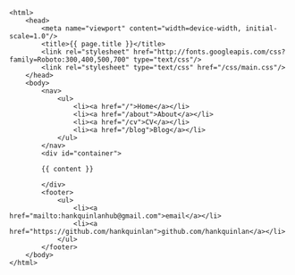 <!DOCTYPE html>
	<html>
		<head>
			<meta name="viewport" content="width=device-width, initial-scale=1.0"/>
			<title>{{ page.title }}</title>
			<link rel="stylesheet" href="http://fonts.googleapis.com/css?family=Roboto:300,400,500,700" type="text/css"/>
			<link rel="stylesheet" type="text/css" href="/css/main.css"/>
		</head>
		<body>
			<nav>
	    		<ul>
	        		<li><a href="/">Home</a></li>
		        	<li><a href="/about">About</a></li>
	        		<li><a href="/cv">CV</a></li>
	        		<li><a href="/blog">Blog</a></li>
	    		</ul>
			</nav>
			<div id="container">

			{{ content }}

			</div>
			<footer>
	    		<ul>
	        		<li><a href="mailto:hankquinlanhub@gmail.com">email</a></li>
	        		<li><a href="https://github.com/hankquinlan">github.com/hankquinlan</a></li>
				</ul>
			</footer>
		</body>
	</html>
